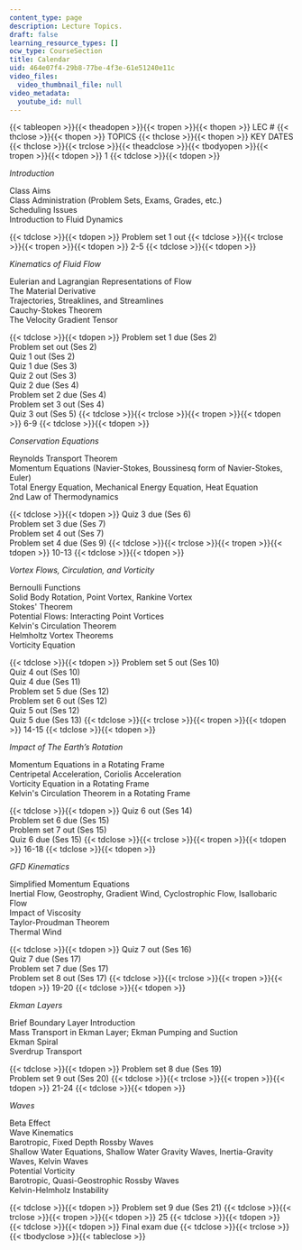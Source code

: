 ```yaml
---
content_type: page
description: Lecture Topics.
draft: false
learning_resource_types: []
ocw_type: CourseSection
title: Calendar
uid: 464e07f4-29b8-77be-4f3e-61e51240e11c
video_files:
  video_thumbnail_file: null
video_metadata:
  youtube_id: null
---
```

{{< tableopen >}}{{< theadopen >}}{{< tropen >}}{{< thopen >}}
LEC #
{{< thclose >}}{{< thopen >}}
TOPICS
{{< thclose >}}{{< thopen >}}
KEY DATES
{{< thclose >}}{{< trclose >}}{{< theadclose >}}{{< tbodyopen >}}{{< tropen >}}{{< tdopen >}}
1
{{< tdclose >}}{{< tdopen >}}

_Introduction_

Class Aims   
Class Administration (Problem Sets, Exams, Grades, etc.)   
Scheduling Issues   
Introduction to Fluid Dynamics

{{< tdclose >}}{{< tdopen >}}
Problem set 1 out
{{< tdclose >}}{{< trclose >}}{{< tropen >}}{{< tdopen >}}
2-5
{{< tdclose >}}{{< tdopen >}}

_Kinematics of Fluid Flow_

Eulerian and Lagrangian Representations of Flow   
The Material Derivative   
Trajectories, Streaklines, and Streamlines   
Cauchy-Stokes Theorem   
The Velocity Gradient Tensor

{{< tdclose >}}{{< tdopen >}}
Problem set 1 due (Ses 2)   
Problem set out (Ses 2)   
Quiz 1 out (Ses 2)   
Quiz 1 due (Ses 3)   
Quiz 2 out (Ses 3)   
Quiz 2 due (Ses 4)   
Problem set 2 due (Ses 4)   
Problem set 3 out (Ses 4)   
Quiz 3 out (Ses 5)
{{< tdclose >}}{{< trclose >}}{{< tropen >}}{{< tdopen >}}
6-9
{{< tdclose >}}{{< tdopen >}}

_Conservation Equations_

Reynolds Transport Theorem   
Momentum Equations (Navier-Stokes, Boussinesq form of Navier-Stokes, Euler)   
Total Energy Equation, Mechanical Energy Equation, Heat Equation   
2nd Law of Thermodynamics

{{< tdclose >}}{{< tdopen >}}
Quiz 3 due (Ses 6)   
Problem set 3 due (Ses 7)   
Problem set 4 out (Ses 7)   
Problem set 4 due (Ses 9)
{{< tdclose >}}{{< trclose >}}{{< tropen >}}{{< tdopen >}}
10-13
{{< tdclose >}}{{< tdopen >}}

_Vortex Flows, Circulation, and Vorticity_

Bernoulli Functions   
Solid Body Rotation, Point Vortex, Rankine Vortex   
Stokes' Theorem   
Potential Flows: Interacting Point Vortices   
Kelvin's Circulation Theorem   
Helmholtz Vortex Theorems   
Vorticity Equation

{{< tdclose >}}{{< tdopen >}}
Problem set 5 out (Ses 10)   
Quiz 4 out (Ses 10)   
Quiz 4 due (Ses 11)   
Problem set 5 due (Ses 12)   
Problem set 6 out (Ses 12)   
Quiz 5 out (Ses 12)   
Quiz 5 due (Ses 13)
{{< tdclose >}}{{< trclose >}}{{< tropen >}}{{< tdopen >}}
14-15
{{< tdclose >}}{{< tdopen >}}

_Impact of The Earth’s Rotation_

Momentum Equations in a Rotating Frame   
Centripetal Acceleration, Coriolis Acceleration   
Vorticity Equation in a Rotating Frame   
Kelvin's Circulation Theorem in a Rotating Frame

{{< tdclose >}}{{< tdopen >}}
Quiz 6 out (Ses 14)   
Problem set 6 due (Ses 15)   
Problem set 7 out (Ses 15)   
Quiz 6 due (Ses 15)
{{< tdclose >}}{{< trclose >}}{{< tropen >}}{{< tdopen >}}
16-18
{{< tdclose >}}{{< tdopen >}}

_GFD Kinematics_

Simplified Momentum Equations   
Inertial Flow, Geostrophy, Gradient Wind, Cyclostrophic Flow, Isallobaric Flow   
Impact of Viscosity   
Taylor-Proudman Theorem   
Thermal Wind

{{< tdclose >}}{{< tdopen >}}
Quiz 7 out (Ses 16)   
Quiz 7 due (Ses 17)   
Problem set 7 due (Ses 17)   
Problem set 8 out (Ses 17)
{{< tdclose >}}{{< trclose >}}{{< tropen >}}{{< tdopen >}}
19-20
{{< tdclose >}}{{< tdopen >}}

_Ekman Layers_

Brief Boundary Layer Introduction   
Mass Transport in Ekman Layer; Ekman Pumping and Suction   
Ekman Spiral   
Sverdrup Transport

{{< tdclose >}}{{< tdopen >}}
Problem set 8 due (Ses 19)   
Problem set 9 out (Ses 20)
{{< tdclose >}}{{< trclose >}}{{< tropen >}}{{< tdopen >}}
21-24
{{< tdclose >}}{{< tdopen >}}

_Waves_

Beta Effect   
Wave Kinematics   
Barotropic, Fixed Depth Rossby Waves   
Shallow Water Equations, Shallow Water Gravity Waves, Inertia-Gravity Waves, Kelvin Waves   
Potential Vorticity   
Barotropic, Quasi-Geostrophic Rossby Waves   
Kelvin-Helmholz Instability

{{< tdclose >}}{{< tdopen >}}
Problem set 9 due (Ses 21)
{{< tdclose >}}{{< trclose >}}{{< tropen >}}{{< tdopen >}}
25
{{< tdclose >}}{{< tdopen >}}
 
{{< tdclose >}}{{< tdopen >}}
Final exam due
{{< tdclose >}}{{< trclose >}}{{< tbodyclose >}}{{< tableclose >}}